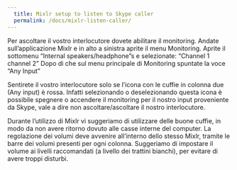 ```yaml
---
  title: Mixlr setup to listen to Skype caller
  permalink: /docs/mixlr-listen-caller/
---
```

Per ascoltare il vostro interlocutore dovete abilitare il monitoring. Andate sull’applicazione Mixlr e in alto a sinistra aprite il menu Monitoring.
Aprite il sottomenu “Internal speakers/headphone”s e selezionate: “Channel 1 channel 2”
Dopo di che sul menu principale di Monitoring spuntate la voce “Any Input”



Sentirete il vostro interlocutore solo se l’icona con le cuffie in colonna due (Any input) è rossa. Infatti selezionando o deselezionando questa icona è possibile spegnere o accendere il monitoring per il nostro input proveniente da Skype, vale a dire non ascoltare/ascoltare il nostro interlocutore.



Durante l’utilizzo di Mixlr vi suggeriamo di utilizzare delle buone cuffie, in modo da non avere ritorno dovuto alle casse interne del computer.
La regolazione dei volumi deve avvenire all’interno dello stesso Mixlr, tramite le barre dei volumi presenti per ogni colonna. Suggeriamo di impostare il volume ai livelli raccomandati (a livello dei trattini bianchi), per evitare di avere troppi disturbi.

